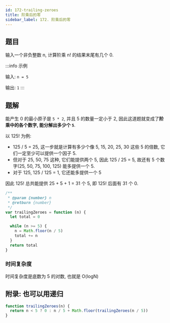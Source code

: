 ```yaml
---
id: 172-trailing-zeroes
title: 阶乘后的零
sidebar_label: 172. 阶乘后的零
---
```


## 题目

输入一个非负整数 n, 计算阶乘 n! 的结果末尾有几个 0.

:::info 示例

输入: `n = 5`

输出: `1`
:::

## 题解

能产生 0 的最小原子是 `5 * 2`, 并且 5 的数量一定小于 2, 因此这道题就变成了**阶乘中的各个数字, 能分解出多少个 `5`**.

以 125! 为例:

- 125 / 5 = 25, 这一步就是计算有多少个像 5, 15, 20, 25, 30 这些 5 的倍数, 它们一定至少可以提供一个因子 5.
- 但对于 25, 50, 75 这种, 它们能提供两个 5, 因此 125 / 25 = 5, 故还有 5 个数字(25, 50, 75, 100, 125) 能多提供一个 5.
- 对于 125, 125 / 125 = 1, 它还能多提供一个 5

因此 125! 总共能提供 25 + 5 + 1 = 31 个 5, 即 125! 后面有 31 个 0.

```js
/**
 * @param {number} n
 * @retburn {number}
 */
var trailingZeroes = function (n) {
  let total = 0

  while (n >= 5) {
    n = Math.floor(n / 5)
    total += n
  }
  return total
}
```

### 时间复杂度

时间复杂度是底数为 5 的对数, 也就是 O(logN)

## 附录: 也可以用递归

```ts
function trailingZeroes(n) {
  return n < 5 ? 0 : n / 5 + Math.floor(trailingZeroes(n / 5))
}
```
